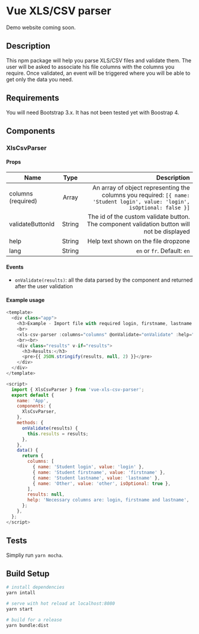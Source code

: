 # Vue XLS/CSV parser

Demo website coming soon.

## Description

This npm package will help you parse XLS/CSV files and validate them. The user will be asked to associate his file columns with the columns you require. Once validated, an event will be triggered where you will be able to get only the data you need.

## Requirements

You will need Bootstrap 3.x. It has not been tested yet with Boostrap 4.

## Components

### XlsCsvParser

#### Props

| Name        | Type           | Description  |
| ------------ |:-------------:| -----:|
| columns (required) | Array | An array of object representing the columns you required: `[{ name: 'Student login', value: 'login', isOptional: false }]` |
| validateButtonId | String | The id of the custom validate button. The component validation button will not be displayed |
| help | String  |  Help text shown on the file dropzone |
| lang | String | `en` or `fr`. Default: `en` |

#### Events

- `onValidate(results)`: all the data parsed by the component and returned after the user validation

#### Example usage

```javascript
<template>
  <div class="app">
    <h3>Example - Import file with required login, firstname, lastname and optional values</h3>
    <br>
    <xls-csv-parser :columns="columns" @onValidate="onValidate" :help="help" lang="en"></xls-csv-parser>
    <br><br>
    <div class="results" v-if="results">
      <h3>Results:</h3>
      <pre>{{ JSON.stringify(results, null, 2) }}</pre>
    </div>
  </div>
</template>

<script>
  import { XlsCsvParser } from 'vue-xls-csv-parser';
  export default {
    name: 'App',
    components: {
      XlsCsvParser,
    },
    methods: {
      onValidate(results) {
        this.results = results;
      },
    },
    data() {
      return {
        columns: [
          { name: 'Student login', value: 'login' },
          { name: 'Student firstname', value: 'firstname' },
          { name: 'Student lastname', value: 'lastname' },
          { name: 'Other', value: 'other', isOptional: true },
        ],
        results: null,
        help: 'Necessary columns are: login, firstname and lastname',
      };
    },
  };
</script>
```

## Tests

Simpliy run `yarn mocha`.

## Build Setup

``` bash
# install dependencies
yarn intall

# serve with hot reload at localhost:8080
yarn start

# build for a release
yarn bundle:dist
```
